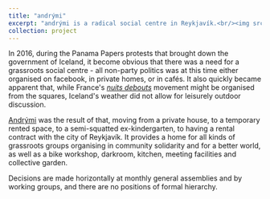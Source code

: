 ```yaml
---
title: "andrými"
excerpt: "andrými is a radical social centre in Reykjavík.<br/><img src='/images/andrymi.jpg' width="500">"
collection: project
---
```


In 2016, during the Panama Papers protests that brought down the government of Iceland, it become obvious that there was a need for a grassroots social centre - all non-party politics was at this time either organised on facebook, in private homes, or in cafés. It also quickly became apparent that, while France's [_nuits debouts_](https://en.wikipedia.org/wiki/Nuit_debout) movement might be organised from the squares, Iceland's weather did not allow for leisurely outdoor discussion.

[Andrými](https://andrymi.org/) was the result of that, moving from a private house, to a temporary rented space, to a semi-squatted ex-kindergarten, to having a rental contract with the city of Reykjavík. It provides a home for all kinds of grassroots groups organising in community solidarity and for a better world, as well as a bike workshop, darkroom, kitchen, meeting facilities and collective garden.

Decisions are made horizontally at monthly general assemblies and by working groups, and there are no positions of formal hierarchy.